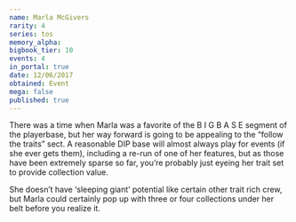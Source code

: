 ```yaml
---
name: Marla McGivers
rarity: 4
series: tos
memory_alpha:
bigbook_tier: 10
events: 4
in_portal: true
date: 12/06/2017
obtained: Event
mega: false
published: true
---
```


There was a time when Marla was a favorite of the B I G B A S E segment of the playerbase, but her way forward is going to be appealing to the “follow the traits” sect. A reasonable DIP base will almost always play for events (if she ever gets them), including a re-run of one of her features, but as those have been extremely sparse so far, you’re probably just eyeing her trait set to provide collection value.

She doesn’t have ‘sleeping giant’ potential like certain other trait rich crew, but Marla could certainly pop up with three or four collections under her belt before you realize it.
